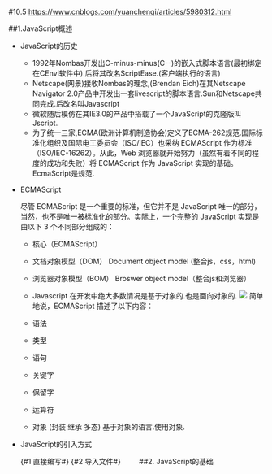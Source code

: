 #10.5
https://www.cnblogs.com/yuanchenqi/articles/5980312.html

##1.JavaScript概述 
- JavaScript的历史

	- 1992年Nombas开发出C-minus-minus(C--)的嵌入式脚本语言(最初绑定在CEnvi软件中).后将其改名ScriptEase.(客户端执行的语言)
	- Netscape(网景)接收Nombas的理念,(Brendan Eich)在其Netscape Navigator 2.0产品中开发出一套livescript的脚本语言.Sun和Netscape共同完成.后改名叫Javascript
	- 微软随后模仿在其IE3.0的产品中搭载了一个JavaScript的克隆版叫Jscript.
	- 为了统一三家,ECMA(欧洲计算机制造协会)定义了ECMA-262规范.国际标准化组织及国际电工委员会（ISO/IEC）也采纳 ECMAScript 作为标准（ISO/IEC-16262）。从此，Web 浏览器就开始努力（虽然有着不同的程度的成功和失败）将 ECMAScript 作为 JavaScript 实现的基础。EcmaScript是规范.
- ECMAScript  
	
	尽管 ECMAScript 是一个重要的标准，但它并不是 JavaScript 唯一的部分，当然，也不是唯一被标准化的部分。实际上，一个完整的 JavaScript 实现是由以下 3 个不同部分组成的：
	
	- 核心（ECMAScript） 
	- 文档对象模型（DOM） Document object model (整合js，css，html)
	- 浏览器对象模型（BOM） Broswer object model（整合js和浏览器）
	- Javascript 在开发中绝大多数情况是基于对象的.也是面向对象的. 
	![](https://images2015.cnblogs.com/blog/877318/201610/877318-20161023211134529-32650400.png)
	简单地说，ECMAScript 描述了以下内容：
	
	- 语法 
	- 类型 
	- 语句 
	- 关键字 
	- 保留字 
	- 运算符 
	- 对象 (封装 继承 多态) 基于对象的语言.使用对象.
- JavaScript的引入方式

	{#1 直接编写#}
	    <script>
	        alert('hello yuan')
	    </script>
	{#2 导入文件#}
	    <script src="hello.js"></script>　　
##2. JavaScript的基础
